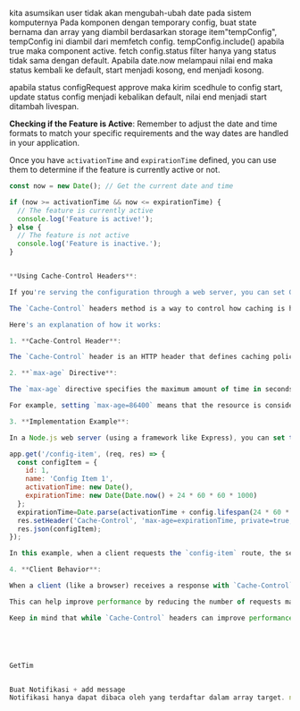 
kita asumsikan user tidak akan mengubah-ubah date pada sistem komputernya
   Pada komponen dengan temporary config, buat state bernama <configItem> dan array yang diambil berdasarkan storage item"tempConfig", tempConfig ini diambil dari memfetch config. tempConfig.include(<configItem>) apabila true maka component active.
   fetch config.status filter hanya yang status tidak sama dengan default. Apabila date.now melampaui nilai end maka status kembali ke default, start menjadi kosong, end menjadi kosong.

   apabila status configRequest approve maka kirim scedhule to config start, update status config menjadi kebalikan default, nilai end menjadi start ditambah livespan.



 **Checking if the Feature is Active**:
Remember to adjust the date and time formats to match your specific requirements and the way dates are handled in your application.

   Once you have `activationTime` and `expirationTime` defined, you can use them to determine if the feature is currently active or not.

   ```javascript
   const now = new Date(); // Get the current date and time

   if (now >= activationTime && now <= expirationTime) {
     // The feature is currently active
     console.log('Feature is active!');
   } else {
     // The feature is not active
     console.log('Feature is inactive.');
   }


 **Using Cache-Control Headers**:

   If you're serving the configuration through a web server, you can set Cache-Control headers to specify the time duration for which the configuration should be considered valid by the client's cache.

The `Cache-Control` headers method is a way to control how caching is handled by the client's browser or other caching intermediaries (like proxy servers). It's typically used when serving resources through a web server.

Here's an explanation of how it works:

1. **Cache-Control Header**:

   The `Cache-Control` header is an HTTP header that defines caching policies. It provides directives to specify how a response should be cached. One of the directives is `max-age`.

2. **`max-age` Directive**:

   The `max-age` directive specifies the maximum amount of time in seconds that a resource is considered fresh or valid. If the resource is requested again within this time period, the client's browser will use the cached version instead of making a new request to the server.

   For example, setting `max-age=86400` means that the resource is considered valid for 24 hours.

3. **Implementation Example**:

   In a Node.js web server (using a framework like Express), you can set the `Cache-Control` header for a specific route or resource. Here's an example:

   app.get('/config-item', (req, res) => {
     const configItem = {
       id: 1,
       name: 'Config Item 1',
       activationTime: new Date(),
       expirationTime: new Date(Date.now() + 24 * 60 * 60 * 1000)
     };
     expirationTime=Date.parse(activationTime + config.lifespan(24 * 60 * 60 * 1000) - now)
     res.setHeader('Cache-Control', 'max-age=expirationTime, private=true, immutable=true'); // Cache for 24 hours
     res.json(configItem);
   });

   In this example, when a client requests the `config-item` route, the server responds with the `configItem` object and sets the `Cache-Control` header to `max-age=86400`, indicating that the response can be cached for up to 24 hours.

4. **Client Behavior**:

   When a client (like a browser) receives a response with `Cache-Control` headers, it will store the response in its cache. If the client requests the same resource again within the specified `max-age` time, it will use the cached version instead of making a new request to the server.

   This can help improve performance by reducing the number of requests made to the server for resources that are not expected to change frequently.

Keep in mind that while `Cache-Control` headers can improve performance, they should be used judiciously. It's important to consider factors like the nature of the resource, how frequently it's expected to change, and whether caching it is appropriate for your specific use case.





GetTim


Buat Notifikasi + add message
Notifikasi hanya dapat dibaca oleh yang terdaftar dalam array target. notification.target.include(userinfo.id)?
